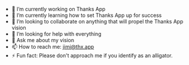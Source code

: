

- 🔭 I’m currently working on Thanks App
- 🌱 I’m currently learning how to set Thanks App up for success
- 👯 I’m looking to collaborate on anything that will propel the Thanks App vision
- 🤔 I’m looking for help with everything
- 💬 Ask me about my vision
- 📫 How to reach me: jimi@thx.app
- ⚡ Fun fact: Please don't approach me if you identify as an alligator.
